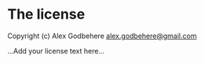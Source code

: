 # The license

Copyright (c) Alex Godbehere <alex.godbehere@gmail.com>

...Add your license text here...
